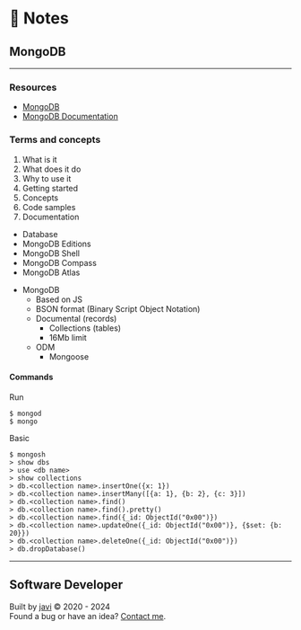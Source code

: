 # :memo: Notes
## MongoDB
---
### Resources
- [MongoDB](https://www.mongodb.com/)
- [MongoDB Documentation](https://www.mongodb.com/docs/)
### Terms and concepts
1. What is it
2. What does it do
3. Why to use it
4. Getting started
5. Concepts
6. Code samples
7. Documentation
- Database
- MongoDB Editions
- MongoDB Shell
- MongoDB Compass
- MongoDB Atlas
* MongoDB
  - Based on JS
  - BSON format (Binary Script Object Notation)
  * Documental (records)
    - Collections (tables)
    - 16Mb limit
  * ODM
    - Mongoose
#### Commands
Run
```
$ mongod
$ mongo
```
Basic
```
$ mongosh
> show dbs
> use <db name>
> show collections
> db.<collection name>.insertOne({x: 1})
> db.<collection name>.insertMany([{a: 1}, {b: 2}, {c: 3}])
> db.<collection name>.find()
> db.<collection name>.find().pretty()
> db.<collection name>.find({_id: ObjectId("0x00")})
> db.<collection name>.updateOne({_id: ObjectId("0x00")}, {$set: {b: 20}})
> db.<collection name>.deleteOne({_id: ObjectId("0x00")})
> db.dropDatabase()
```
---
## Software Developer
Built by [javi](https://github.com/javierandres-dev/) :copyright: 2020 - 2024  
Found a bug or have an idea? [Contact me](https://www.linkedin.com/in/javierandres-dev/).
